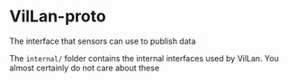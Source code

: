 # VilLan-proto
The interface that sensors can use to publish data

The `internal/` folder contains the internal interfaces used by VilLan.
You almost certainly do not care about these
